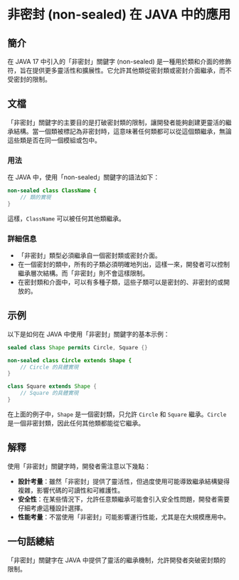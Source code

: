<!--
Meta Description: # 非密封 (non-sealed) 在 JAVA 中的應用 ## 簡介 在 JAVA 17 中引入的「非密封」關鍵字 (non-sealed) 是一種用於類和介面的修飾符，旨在提供更多靈活性和擴展性。它允許其他類從密封類或密封介面繼承，而不受密封的限制。 ## 文檔 「非密封」關鍵字的主要目的是打...
Meta Keywords: 非密封, java, sealed, non, circle
-->

# 非密封 (non-sealed) 在 JAVA 中的應用

## 簡介
在 JAVA 17 中引入的「非密封」關鍵字 (non-sealed) 是一種用於類和介面的修飾符，旨在提供更多靈活性和擴展性。它允許其他類從密封類或密封介面繼承，而不受密封的限制。

## 文檔
「非密封」關鍵字的主要目的是打破密封類的限制，讓開發者能夠創建更靈活的繼承結構。當一個類被標記為非密封時，這意味著任何類都可以從這個類繼承，無論這些類是否在同一個模組或包中。

### 用法
在 JAVA 中，使用「non-sealed」關鍵字的語法如下：

```java
non-sealed class ClassName { 
    // 類的實現 
}
```

這樣，`ClassName` 可以被任何其他類繼承。

### 詳細信息
- 「非密封」類型必須繼承自一個密封類或密封介面。
- 在一個密封的類中，所有的子類必須明確地列出，這樣一來，開發者可以控制繼承層次結構。而「非密封」則不會這樣限制。
- 在密封類和介面中，可以有多種子類，這些子類可以是密封的、非密封的或開放的。

## 示例
以下是如何在 JAVA 中使用「非密封」關鍵字的基本示例：

```java
sealed class Shape permits Circle, Square {}

non-sealed class Circle extends Shape {
    // Circle 的具體實現
}

class Square extends Shape {
    // Square 的具體實現
}
```

在上面的例子中，`Shape` 是一個密封類，只允許 `Circle` 和 `Square` 繼承。`Circle` 是一個非密封類，因此任何其他類都能從它繼承。

## 解釋
使用「非密封」關鍵字時，開發者需注意以下幾點：

- **設計考量**：雖然「非密封」提供了靈活性，但過度使用可能導致繼承結構變得複雜，影響代碼的可讀性和可維護性。
- **安全性**：在某些情況下，允許任意類繼承可能會引入安全性問題，開發者需要仔細考慮這種設計選擇。
- **性能考量**：不當使用「非密封」可能影響運行性能，尤其是在大規模應用中。

## 一句話總結
「非密封」關鍵字在 JAVA 中提供了靈活的繼承機制，允許開發者突破密封類的限制。